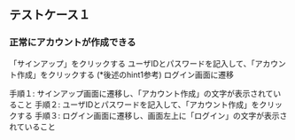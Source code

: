## テストケース１

### 正常にアカウントが作成できる


「サインアップ」をクリックする
ユーザIDとパスワードを記入して、「アカウント作成」をクリックする (*後述のhint1参考)
ログイン画面に遷移


手順１: サインアップ画面に遷移し、「アカウント作成」の文字が表示されていること
手順２: ユーザIDとパスワードを記入して、「アカウント作成」をクリックする
手順３: ログイン画面に遷移し、画面左上に「ログイン」の文字が表示されていること






